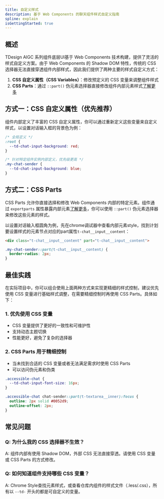 ```yaml
---
title: 自定义样式
description: 基于 Web Components 的聊天组件样式自定义指南
spline: explain
isGettingStarted: true
---
```


## 概述

TDesign AIGC 系列组件底层UI基于 Web Components 技术构建，提供了灵活的样式自定义方案。由于 Web Components 的 Shadow DOM 特性，传统的 CSS 选择器无法直接穿透组件内部样式，因此我们提供了两种主要的样式自定义方式：

1. **CSS 自定义属性（CSS Variables）**：修改预定义的 CSS 变量来调整组件样式
2. **CSS Parts**：通过 `::part()` 伪元素选择器直接修改组件内部元素样式[了解更多](https://developer.mozilla.org/zh-CN/docs/Web/CSS/::part)

## 方式一：CSS 自定义属性（优先推荐）

组件内部定义了丰富的 CSS 自定义属性，你可以通过重新定义这些变量来自定义样式，以设置对话输入框的背景色为例：

```css
/* 全局定义 */
:root {
  --td-chat-input-background: red;
}

/* 针对特定组件实例内部定义，优先级更高 */
.my-chat-sender {
  --td-chat-input-background: blue;
}

```

## 方式二：CSS Parts

CSS Parts 允许你直接选择和修改 Web Components 内部的特定元素。组件通过 `exportparts` 属性暴露内部元素[了解更多](https://developer.mozilla.org/en-US/docs/Web/HTML/Reference/Global_attributes/exportparts)，你可以使用 `::part()` 伪元素选择器来修改这些元素的样式。

以设置对话输入框圆角为例，先在chrome调试器中查看内部元素style，找到计划要设置样式的元素节点对应的part属性`t-chat__input__content`：

```html
<div class="t-chat__input__content" part="t-chat__input__content">
```

```css
.my-chat-sender::part(t-chat__input__content) {
  border-radius: 2px;
}
```

## 最佳实践

在实际项目中，你可以组合使用上面两种方式来实现更精细的样式控制，建议优先使用 CSS 变量进行基础样式调整，在需要精细控制时再使用 CSS Parts。具体如下：

### 1. 优先使用 CSS 变量
- CSS 变量提供了更好的一致性和可维护性
- 支持动态主题切换
- 性能更好，避免了复杂的选择器

### 2. CSS Parts 用于精细控制
- 当未找到合适的 CSS 变量或者无法满足需求时使用 CSS Parts
- 可以访问伪元素和伪类

```css
.accessible-chat {
  --td-chat-input-font-size: 16px;
}

.accessible-chat chat-sender::part(t-textarea__inner):focus {
  outline: 2px solid #0052d9;
  outline-offset: 2px;
}
```


## 常见问题

### Q: 为什么我的 CSS 选择器不生效？
A: 组件内部有使用 Shadow DOM，外部 CSS 无法直接穿透。请使用 CSS 变量或 CSS Parts 的方式修改。

### Q: 如何知道组件支持哪些 CSS 变量？
A: Chrome Style查找元素样式，或查看仓库内组件的样式文件（.less/.css），所有以 `--td-` 开头的都是可自定义的变量。
